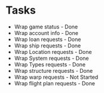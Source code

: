 # Tasks
 - Wrap game status - Done
 - Wrap account info - Done
 - Wrap loan requests - Done
 - Wrap ship requests - Done
 - Wrap Location requests - Done
 - Wrap System requests - Done
 - Wrap Types requests - Done
 - Wrap structure requests - Done
 - Wrap warp requests - Not Started
 - Wrap flight plan requests - Done